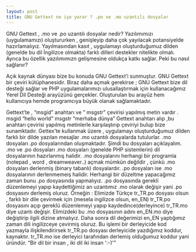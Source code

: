 ```yaml
---
layout: post
title: GNU Gettext ne işe yarar ? .po ve .mo uzantılı dosyalar 
---
```


GNU Gettext , .mo ve .po uzantılı dosyalar nedir?
Yazılımımızı (uygulamamızı) oluştururken , genişleyip daha çok yayılacak potansiyelde hazırlamalıyız. Yayılmasından kasıt , uygulamayı oluşturduğumuz dilden (genelde bu dil İngilizce olmakta) farklı dilleri destekler nitelikte olmalı. Ayrıca bu özellik yazılımımızn gelişmesine oldukça katkı sağlar.
Peki bu nasıl sağlanır?

Açık kaynak dünyası bize bu konuda GNU Gettext’i sunmuştur. GNU Gettext bir çeviri kütüphanesidir. Biraz daha açmak gerekirse ; GNU Gettext bize dil desteği sağlar ve PHP uygulamalarımızı ulusallaştırmak için kullanacağımız Yerel Dil Desteği arayüzünü gerçekler. Oluşturulan bu arayüz hem kullanıcıya hemde programcıya büyük olanak sağlamaktadır.

 Gettext’te , 
“msgid” anahtarı ve ” msgstr” çevirisi yapılmış metin vardır .
    msgid “hello world”
    msgstr “merhaba dünya”
Gettext anahtarı alıp ,bu anahtarı çevirisi yapılmış metinlerle karşılaştırıp çeviriyi bulup bize sunamktadır.
Gettex’te kullanmak üzere , uygulamayı oluşturduğumuz dilden farklı bir dilde yazılan mesajlar .mo uzantılı dosyalarda tutulurlar. .mo dosyaları .po dosyalarından oluşmaktadır. Şimdi bu dosyaları açıklayalım.
.mo ve .po dosyaları 
.mo dosyaları (genelde PHP sistemlerin) dil dosyalarının hazırlanmış halidir. .mo dosyalarını herhangi bir programla (notepad , word , dreamweaver..) açmak mümkün değildir , çünkü .mo dosyaları derlenmiş (binary tabanlı) dosyalardır.
.po dosyaları ise .mo dosyalarının derlenmemeiş halidir.  Herhangi bir düzeltme yapacağımız zaman bunu .po dosyasında yapmalıyız. .po dosyasında gerekli düzenlemeyi yapıp kaydettiğimiz an uzantımız .mo olarak değişir yani .po dosyasını derlemiş oluruz. 
Örneğin :
Elimizde Türkçe tr_TR.po dosyası olsun , farklı bir dile çevirmek için (mesela ingilizce olsun, en_EN) tr_TR.po dosyasını açıp gereklü düzenlemeyi yapıp kaydedince(derleyince) tr_TR.mo diye uzantı değişir. Elimizdeki bu .mo dosyasının adını en_EN.mo diye değiştirip ilgili dizine atmalıyız. Daha sonra dil değerimizi en_EN yaptığımız zaman dili ingilizceye çevirmiş oluruz. Bu işlemi bir derleyicide kod yazmayla ilişkilendirirsek tr_TR.po dosyası derleyicide yazdığımız koddur, kaynaktır. tr_TR.mo ise derleyici tarafından derlemiş olduğumuz koddur yani üründür.
“Bir dil bir insan , iki dil iki insan ':-)'”


